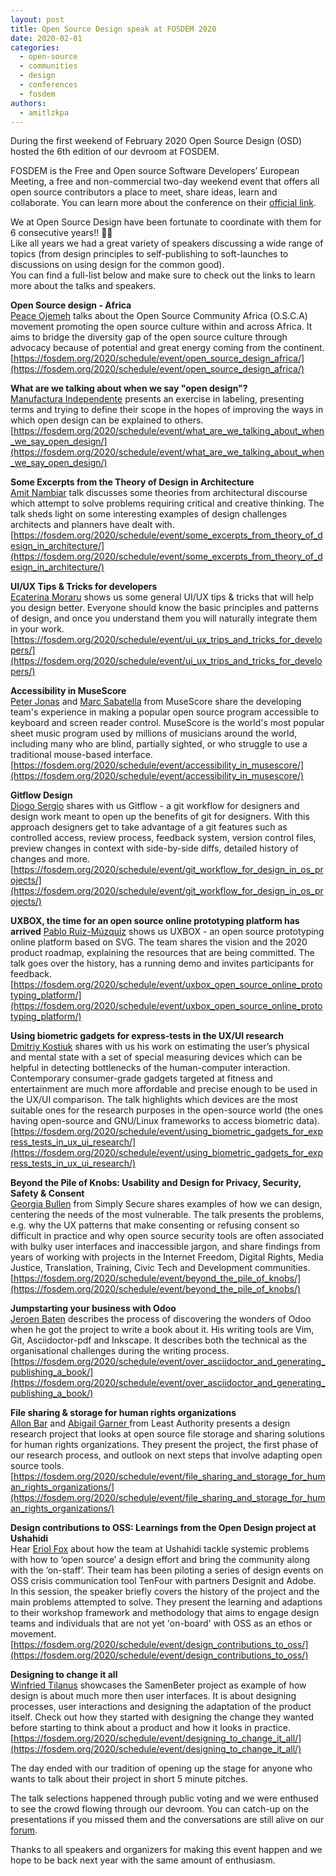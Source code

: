 ```yaml
---
layout: post
title: Open Source Design speak at FOSDEM 2020
date: 2020-02-01
categories:
  - open-source
  - communities
  - design
  - conferences
  - fosdem
authors:
  - amitlzkpa
---
```


During the first weekend of February 2020 Open Source Design (OSD) hosted the 6th edition of our devroom at FOSDEM.

FOSDEM is the Free and Open source Software Developers’ European Meeting, a free and non-commercial two-day weekend event that offers all open source contributors a place to meet, share ideas, learn and collaborate. You can learn more about the conference on their [official link](http://fosdem.org/).

We at Open Source Design have been fortunate to coordinate with them for 6 consecutive years!! 🎉🎉  
Like all years we had a great variety of speakers discussing a wide range of topics (from design principles to self-publishing to soft-launches to discussions on using design for the common good).  
You can find a full-list below and make sure to check out the links to learn more about the talks and speakers.

**Open Source design - Africa**  
[Peace Ojemeh](https://fosdem.org/2020/schedule/speaker/peace_ojemeh/) talks about the Open Source Community Africa (O.S.C.A) movement promoting the open source culture within and across Africa. It aims to bridge the diversity gap of the open source culture through advocacy because of potential and great energy coming from the continent.  
[https://fosdem.org/2020/schedule/event/open_source_design_africa/](https://fosdem.org/2020/schedule/event/open_source_design_africa/)

**What are we talking about when we say "open design"?**  
[Manufactura Independente](https://fosdem.org/2020/schedule/speaker/manufactura_independente/) presents an exercise in labeling, presenting terms and trying to define their scope in the hopes of improving the ways in which open design can be explained to others.  
[https://fosdem.org/2020/schedule/event/what_are_we_talking_about_when_we_say_open_design/](https://fosdem.org/2020/schedule/event/what_are_we_talking_about_when_we_say_open_design/)

**Some Excerpts from the Theory of Design in Architecture**  
[Amit Nambiar](https://fosdem.org/2020/schedule/speaker/amit_nambiar/) talk discusses some theories from architectural discourse which attempt to solve problems requiring critical and creative thinking. The talk sheds light on some interesting examples of design challenges architects and planners have dealt with.  
[https://fosdem.org/2020/schedule/event/some_excerpts_from_theory_of_design_in_architecture/](https://fosdem.org/2020/schedule/event/some_excerpts_from_theory_of_design_in_architecture/)

**UI/UX Tips & Tricks for developers**  
[Ecaterina Moraru](https://fosdem.org/2020/schedule/speaker/ecaterina_moraru/) shows us some general UI/UX tips & tricks that will help you design better. Everyone should know the basic principles and patterns of design, and once you understand them you will naturally integrate them in your work.  
[https://fosdem.org/2020/schedule/event/ui_ux_trips_and_tricks_for_developers/](https://fosdem.org/2020/schedule/event/ui_ux_trips_and_tricks_for_developers/)

**Accessibility in MuseScore**  
[Peter Jonas](https://fosdem.org/2020/schedule/speaker/peter_jonas/) and [Marc Sabatella](https://fosdem.org/2020/schedule/speaker/marc_sabatella/) from MuseScore share the developing team's experience in making a popular open source program accessible to keyboard and screen reader control. MuseScore is the world's most popular sheet music program used by millions of musicians around the world, including many who are blind, partially sighted, or who struggle to use a traditional mouse-based interface.  
[https://fosdem.org/2020/schedule/event/accessibility_in_musescore/](https://fosdem.org/2020/schedule/event/accessibility_in_musescore/)

**Gitflow Design**  
[Diogo Sergio](https://fosdem.org/2020/schedule/speaker/diogo_sergio/) shares with us Gitflow - a git workflow for designers and design work meant to open up the benefits of git for designers. With this approach designers get to take advantage of a git features such as controlled access, review process, feedback system, version control files, preview changes in context with side-by-side diffs, detailed history of changes and more.  
[https://fosdem.org/2020/schedule/event/git_workflow_for_design_in_os_projects/](https://fosdem.org/2020/schedule/event/git_workflow_for_design_in_os_projects/)

**UXBOX, the time for an open source online prototyping platform has arrived**
[Pablo Ruiz-Múzquiz](https://fosdem.org/2020/schedule/speaker/pablo_ruiz_muzquiz/) shows us UXBOX - an open source prototyping online platform based on SVG. The team shares the vision and the 2020 product roadmap, explaining the resources that are being committed. The talk goes over the history, has a running demo and invites participants for feedback.  
[https://fosdem.org/2020/schedule/event/uxbox_open_source_online_prototyping_platform/](https://fosdem.org/2020/schedule/event/uxbox_open_source_online_prototyping_platform/)

**Using biometric gadgets for express-tests in the UX/UI research**  
[Dmitriy Kostiuk](https://fosdem.org/2020/schedule/speaker/dmitriy_kostiuk/) shares with us his work on estimating the user’s physical and mental state with a set of special measuring devices which can be helpful in detecting bottlenecks of the human-computer interaction. Contemporary consumer-grade gadgets targeted at fitness and entertainment are much more affordable and precise enough to be used in the UX/UI comparison. The talk highlights which devices are the most suitable ones for the research purposes in the open-source world (the ones having open-source and GNU/Linux frameworks to access biometric data).  
[https://fosdem.org/2020/schedule/event/using_biometric_gadgets_for_express_tests_in_ux_ui_research/](https://fosdem.org/2020/schedule/event/using_biometric_gadgets_for_express_tests_in_ux_ui_research/)

**Beyond the Pile of Knobs: Usability and Design for Privacy, Security, Safety & Consent**  
[Georgia Bullen](https://fosdem.org/2020/schedule/speaker/georgia_bullen/) from Simply Secure shares examples of how we can design, centering the needs of the most vulnerable. The talk presents the problems, e.g. why the UX patterns that make consenting or refusing consent so difficult in practice and why open source security tools are often associated with bulky user interfaces and inaccessible jargon, and share findings from years of working with projects in the Internet Freedom, Digital Rights, Media Justice, Translation, Training, Civic Tech and Development communities.  
[https://fosdem.org/2020/schedule/event/beyond_the_pile_of_knobs/](https://fosdem.org/2020/schedule/event/beyond_the_pile_of_knobs/)

**Jumpstarting your business with Odoo**  
[Jeroen Baten](https://fosdem.org/2020/schedule/speaker/jeroen_baten/) describes the process of discovering the wonders of Odoo when he got the project to write a book about it. His writing tools are Vim, Git, Asciidoctor-pdf and Inkscape. It describes both the technical as the organisational challenges during the writing process.  
[https://fosdem.org/2020/schedule/event/over_asciidoctor_and_generating_publishing_a_book/](https://fosdem.org/2020/schedule/event/over_asciidoctor_and_generating_publishing_a_book/)

**File sharing & storage for human rights organizations**  
[Allon Bar](https://fosdem.org/2020/schedule/speaker/allon_bar/) and [Abigail Garner
](https://fosdem.org/2020/schedule/speaker/abigail_garner/) from Least Authority presents a design research project that looks at open source file storage and sharing solutions for human rights organizations. They present the project, the first phase of our research process, and outlook on next steps that involve adapting open source tools.  
[https://fosdem.org/2020/schedule/event/file_sharing_and_storage_for_human_rights_organizations/](https://fosdem.org/2020/schedule/event/file_sharing_and_storage_for_human_rights_organizations/)

**Design contributions to OSS: Learnings from the Open Design project at Ushahidi**  
Hear [Eriol Fox](https://fosdem.org/2020/schedule/speaker/eriol_fox/) about how the team at Ushahidi tackle systemic problems with how to ‘open source’ a design effort and bring the community along with the ‘on-staff’. Their team has been piloting a series of design events on OSS crisis communication tool TenFour with partners Designit and Adobe. In this session, the speaker briefly covers the history of the project and the main problems attempted to solve. They present the learning and adaptions to their workshop framework and methodology that aims to engage design teams and individuals that are not yet 'on-board' with OSS as an ethos or movement.  
[https://fosdem.org/2020/schedule/event/design_contributions_to_oss/](https://fosdem.org/2020/schedule/event/design_contributions_to_oss/)

**Designing to change it all**  
[Winfried Tilanus](https://fosdem.org/2020/schedule/speaker/winfried_tilanus/) showcases the SamenBeter project as example of how design is about much more then user interfaces. It is about designing processes, user interactions and designing the adaptation of the product itself. Check out how they started with designing the change they wanted before starting to think about a product and how it looks in practice.  
[https://fosdem.org/2020/schedule/event/designing_to_change_it_all/](https://fosdem.org/2020/schedule/event/designing_to_change_it_all/)

The day ended with our tradition of opening up the stage for anyone who wants to talk about their project in short 5 minute pitches.

The talk selections happened through public voting and we were enthused to see the crowd flowing through our devroom.
You can catch-up on the presentations if you missed them and the conversations are still alive on our [forum](https://discourse.opensourcedesign.net/).

Thanks to all speakers and organizers for making this event happen and we hope to be back next year with the same amount of enthusiasm.
